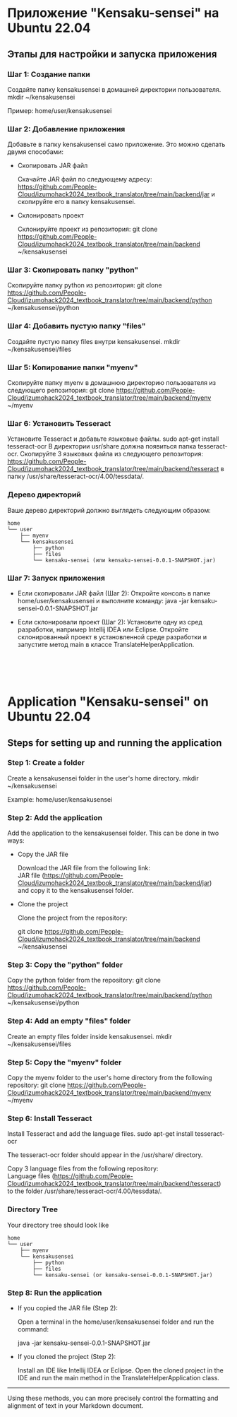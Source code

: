 # Приложение "Kensaku-sensei" на Ubuntu 22.04

## Этапы для настройки и запуска приложения

### Шаг 1: Создание папки
Создайте папку kensakusensei в домашней директории пользователя.
mkdir ~/kensakusensei

Пример: home/user/kensakusensei

### Шаг 2: Добавление приложения
Добавьте в папку kensakusensei само приложение. Это можно сделать двумя способами:

- Скопировать JAR файл

  Скачайте JAR файл по следующему адресу:
  https://github.com/People-Cloud/izumohack2024_textbook_translator/tree/main/backend/jar
  и скопируйте его в папку kensakusensei.

- Склонировать проект

  Склонируйте проект из репозитория:
  git clone https://github.com/People-Cloud/izumohack2024_textbook_translator/tree/main/backend ~/kensakusensei

### Шаг 3: Скопировать папку "python"
Скопируйте папку python из репозитория:
git clone https://github.com/People-Cloud/izumohack2024_textbook_translator/tree/main/backend/python ~/kensakusensei/python

### Шаг 4: Добавить пустую папку "files"
Создайте пустую папку files внутри kensakusensei.
mkdir ~/kensakusensei/files

### Шаг 5: Копирование папки "myenv"
Скопируйте папку myenv в домашнюю директорию пользователя из следующего репозитория:
git clone https://github.com/People-Cloud/izumohack2024_textbook_translator/tree/main/backend/myenv ~/myenv

### Шаг 6: Установить Tesseract
Установите Tesseract и добавьте языковые файлы.
sudo apt-get install tesseract-ocr
В директории usr/share должна появиться папка tesseract-ocr.
Скопируйте 3 языковых файла из следующего репозитория:
https://github.com/People-Cloud/izumohack2024_textbook_translator/tree/main/backend/tesseract
в папку /usr/share/tesseract-ocr/4.00/tessdata/.

### Дерево директорий
Ваше дерево директорий должно выглядеть следующим образом:<br>
```
home
└── user
    ├── myenv
    └── kensakusensei
        ├── python
        ├── files
        └── kensaku-sensei (или kensaku-sensei-0.0.1-SNAPSHOT.jar)
```
        
### Шаг 7: Запуск приложения
- Если скопировали JAR файл (Шаг 2):
  Откройте консоль в папке home/user/kensakusensei и выполните команду:
  java -jar kensaku-sensei-0.0.1-SNAPSHOT.jar

- Если склонировали проект (Шаг 2):
  Установите одну из сред разработки, например Intellij IDEA или Eclipse.
  Откройте склонированный проект в установленной среде разработки и запустите метод main в классе TranslateHelperApplication.

<br>
<br>
<br>

# Application "Kensaku-sensei" on Ubuntu 22.04

## Steps for setting up and running the application

### Step 1: Create a folder
Create a kensakusensei folder in the user's home directory.
mkdir ~/kensakusensei


Example: home/user/kensakusensei

### Step 2: Add the application
Add the application to the kensakusensei folder. This can be done in two ways:

- Copy the JAR file

  Download the JAR file from the following link:  
  JAR file (https://github.com/People-Cloud/izumohack2024_textbook_translator/tree/main/backend/jar)  
  and copy it to the kensakusensei folder.

- Clone the project

  Clone the project from the repository:
  
  git clone https://github.com/People-Cloud/izumohack2024_textbook_translator/tree/main/backend ~/kensakusensei
  

### Step 3: Copy the "python" folder
Copy the python folder from the repository:
git clone https://github.com/People-Cloud/izumohack2024_textbook_translator/tree/main/backend/python ~/kensakusensei/python


### Step 4: Add an empty "files" folder
Create an empty files folder inside kensakusensei.
mkdir ~/kensakusensei/files


### Step 5: Copy the "myenv" folder
Copy the myenv folder to the user's home directory from the following repository:
git clone https://github.com/People-Cloud/izumohack2024_textbook_translator/tree/main/backend/myenv ~/myenv


### Step 6: Install Tesseract
Install Tesseract and add the language files.
sudo apt-get install tesseract-ocr


The tesseract-ocr folder should appear in the /usr/share/ directory.

Copy 3 language files from the following repository:  
Language files (https://github.com/People-Cloud/izumohack2024_textbook_translator/tree/main/backend/tesseract)  
to the folder /usr/share/tesseract-ocr/4.00/tessdata/.

### Directory Tree
Your directory tree should look like
```
home
└── user
    ├── myenv
    └── kensakusensei
        ├── python
        ├── files
        └── kensaku-sensei (or kensaku-sensei-0.0.1-SNAPSHOT.jar)
```

### Step 8: Run the application
- If you copied the JAR file (Step 2):
  
  Open a terminal in the home/user/kensakusensei folder and run the command:
  
  java -jar kensaku-sensei-0.0.1-SNAPSHOT.jar
  
  
- If you cloned the project (Step 2):  

  Install an IDE like Intellij IDEA or Eclipse. Open the cloned project in the IDE and run the main method in the TranslateHelperApplication class.

---

Using these methods, you can more precisely control the formatting and alignment of text in your Markdown document.





   
